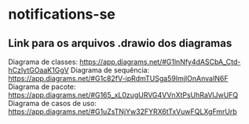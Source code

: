 # notifications-se

## Link para os arquivos .drawio dos diagramas

Diagrama de classes: https://app.diagrams.net/#G1lnNfy4dASCbA_Ctd-hCzIytGOaaK1GgV
Diagrama de sequência: https://app.diagrams.net/#G1c82fV-ipRdmTUSga59ImjIOnAnvaIN6F
Diagrama de pacote: https://app.diagrams.net/#G165_xL0zugURVG4VVnXtPsUhRaVlJwUFQ
Diagrama de casos de uso: https://app.diagrams.net/#G1uZsTNjYw32FYRX6tTxVuwFQLXgFmrUrb